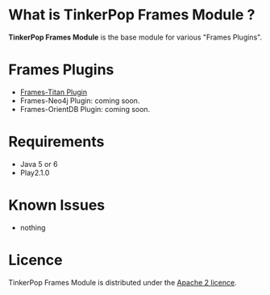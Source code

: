 What is TinkerPop Frames Module ?
============

**TinkerPop Frames Module** is the base module for various "Frames Plugins".

Frames Plugins
======

* [Frames-Titan Plugin](https://github.com/sgougi/play21-frames-titan-plugin)
* Frames-Neo4j Plugin: coming soon.
* Frames-OrientDB Plugin: coming soon.

Requirements
=========

* Java 5 or 6
* Play2.1.0

Known Issues
=============
* nothing

Licence
========
TinkerPop Frames Module is distributed under the [Apache 2 licence](http://www.apache.org/licenses/LICENSE-2.0.html).
